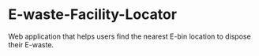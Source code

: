 # E-waste-Facility-Locator
Web application that helps users find the nearest E-bin location to dispose their E-waste.
